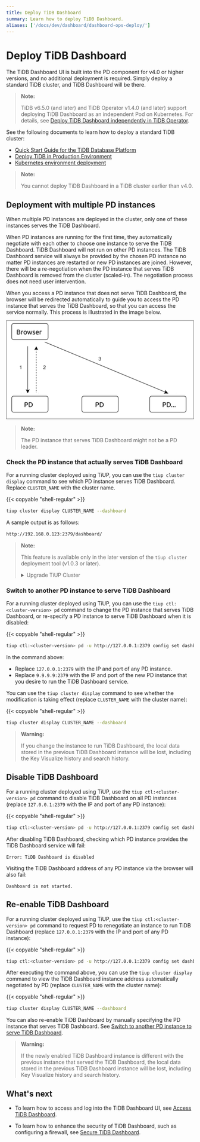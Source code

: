 ```yaml
---
title: Deploy TiDB Dashboard
summary: Learn how to deploy TiDB Dashboard.
aliases: ['/docs/dev/dashboard/dashboard-ops-deploy/']
---
```


# Deploy TiDB Dashboard

The TiDB Dashboard UI is built into the PD component for v4.0 or higher versions, and no additional deployment is required. Simply deploy a standard TiDB cluster, and TiDB Dashboard will be there.

> **Note:**
>
> TiDB v6.5.0 (and later) and TiDB Operator v1.4.0 (and later) support deploying TiDB Dashboard as an independent Pod on Kubernetes. For details, see [Deploy TiDB Dashboard independently in TiDB Operator](https://docs.pingcap.com/tidb-in-kubernetes/dev/get-started#deploy-tidb-dashboard-independently).

See the following documents to learn how to deploy a standard TiDB cluster:

+ [Quick Start Guide for the TiDB Database Platform](/quick-start-with-tidb.md)
+ [Deploy TiDB in Production Environment](/production-deployment-using-tiup.md)
+ [Kubernetes environment deployment](https://docs.pingcap.com/tidb-in-kubernetes/stable/access-dashboard)

> **Note:**
>
> You cannot deploy TiDB Dashboard in a TiDB cluster earlier than v4.0.

## Deployment with multiple PD instances

When multiple PD instances are deployed in the cluster, only one of these instances serves the TiDB Dashboard.

When PD instances are running for the first time, they automatically negotiate with each other to choose one instance to serve the TiDB Dashboard. TiDB Dashboard will not run on other PD instances. The TiDB Dashboard service will always be provided by the chosen PD instance no matter PD instances are restarted or new PD instances are joined. However, there will be a re-negotiation when the PD instance that serves TiDB Dashboard is removed from the cluster (scaled-in). The negotiation process does not need user intervention.

When you access a PD instance that does not serve TiDB Dashboard, the browser will be redirected automatically to guide you to access the PD instance that serves the TiDB Dashboard, so that you can access the service normally. This process is illustrated in the image below.

![Process Schematic](/media/dashboard/dashboard-ops-multiple-pd.png)

> **Note:**
>
> The PD instance that serves TiDB Dashboard might not be a PD leader.

### Check the PD instance that actually serves TiDB Dashboard

For a running cluster deployed using TiUP, you can use the `tiup cluster display` command to see which PD instance serves TiDB Dashboard. Replace `CLUSTER_NAME` with the cluster name.

{{< copyable "shell-regular" >}}

```bash
tiup cluster display CLUSTER_NAME --dashboard
```

A sample output is as follows:

```bash
http://192.168.0.123:2379/dashboard/
```

> **Note:**
>
> This feature is available only in the later version of the `tiup cluster` deployment tool (v1.0.3 or later).
>
> <details>
> <summary>Upgrade TiUP Cluster</summary>
>
> ```bash
> tiup update --self
> tiup update cluster --force
> ```
>
> </details>

### Switch to another PD instance to serve TiDB Dashboard

For a running cluster deployed using TiUP, you can use the `tiup ctl:<cluster-version> pd` command to change the PD instance that serves TiDB Dashboard, or re-specify a PD instance to serve TiDB Dashboard when it is disabled:

{{< copyable "shell-regular" >}}

```bash
tiup ctl:<cluster-version> pd -u http://127.0.0.1:2379 config set dashboard-address http://9.9.9.9:2379
```

In the command above:

- Replace `127.0.0.1:2379` with the IP and port of any PD instance.
- Replace `9.9.9.9:2379` with the IP and port of the new PD instance that you desire to run the TiDB Dashboard service.

You can use the `tiup cluster display` command to see whether the modification is taking effect (replace `CLUSTER_NAME` with the cluster name):

{{< copyable "shell-regular" >}}

```bash
tiup cluster display CLUSTER_NAME --dashboard
```

> **Warning:**
>
> If you change the instance to run TiDB Dashboard, the local data stored in the previous TiDB Dashboard instance will be lost, including the Key Visualize history and search history.

## Disable TiDB Dashboard

For a running cluster deployed using TiUP, use the `tiup ctl:<cluster-version> pd` command to disable TiDB Dashboard on all PD instances (replace `127.0.0.1:2379` with the IP and port of any PD instance):

{{< copyable "shell-regular" >}}

```bash
tiup ctl:<cluster-version> pd -u http://127.0.0.1:2379 config set dashboard-address none
```

After disabling TiDB Dashboard, checking which PD instance provides the TiDB Dashboard service will fail:

```
Error: TiDB Dashboard is disabled
```

Visiting the TiDB Dashboard address of any PD instance via the browser will also fail:

```
Dashboard is not started.
```

## Re-enable TiDB Dashboard

For a running cluster deployed using TiUP, use the `tiup ctl:<cluster-version> pd` command to request PD to renegotiate an instance to run TiDB Dashboard (replace `127.0.0.1:2379` with the IP and port of any PD instance):

{{< copyable "shell-regular" >}}

```bash
tiup ctl:<cluster-version> pd -u http://127.0.0.1:2379 config set dashboard-address auto
```

After executing the command above, you can use the `tiup cluster display` command to view the TiDB Dashboard instance address automatically negotiated by PD (replace `CLUSTER_NAME` with the cluster name):

{{< copyable "shell-regular" >}}

```bash
tiup cluster display CLUSTER_NAME --dashboard
```

You can also re-enable TiDB Dashboard by manually specifying the PD instance that serves TiDB Dashboard. See [Switch to another PD instance to serve TiDB Dashboard](#switch-to-another-pd-instance-to-serve-tidb-dashboard).

> **Warning:**
>
> If the newly enabled TiDB Dashboard instance is different with the previous instance that served the TiDB Dashboard, the local data stored in the previous TiDB Dashboard instance will be lost, including Key Visualize history and search history.

## What's next

- To learn how to access and log into the TiDB Dashboard UI, see [Access TiDB Dashboard](/dashboard/dashboard-access.md).

- To learn how to enhance the security of TiDB Dashboard, such as configuring a firewall, see [Secure TiDB Dashboard](/dashboard/dashboard-ops-security.md).
